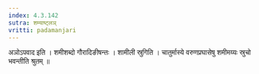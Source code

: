 ```yaml
---
index: 4.3.142
sutra: शम्याष्ट्लञ्
vritti: padamanjari
---
```


 अञोऽपवाद इति । शमीशब्दो गौरादिङीषन्तः । शामीली स्रुगिति । चातुर्मास्ये वरुणप्रघासेषु शमीमय्यः स्रुचो भवन्तीति श्रुतम् ॥